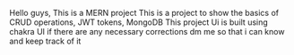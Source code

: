 Hello guys,
This is a MERN project 
This is a project to show the basics of CRUD operations, JWT tokens, MongoDB
This project Ui is built using chakra UI 
if there are any necessary corrections dm me so that i can know and keep track of it
